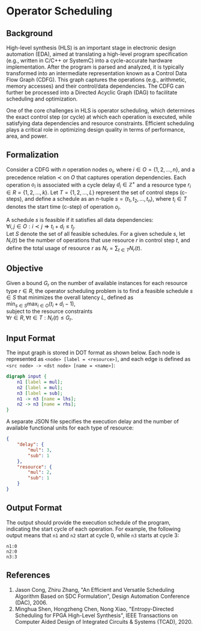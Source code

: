 # Operator Scheduling

## Background

High-level synthesis (HLS) is an important stage in electronic design automation (EDA), aimed at translating a high-level program specification (e.g., written in C/C++ or SystemC) into a cycle-accurate hardware implementation. After the program is parsed and analyzed, it is typically transformed into an intermediate representation known as a Control Data Flow Graph (CDFG). This graph captures the operations (e.g., arithmetic, memory accesses) and their control/data dependencies. The CDFG can further be processed into a Directed Acyclic Graph (DAG) to facilitate scheduling and optimization.

One of the core challenges in HLS is operator scheduling, which determines the exact control step (or cycle) at which each operation is executed, while satisfying data dependencies and resource constraints. Efficient scheduling plays a critical role in optimizing design quality in terms of performance, area, and power.

## Formalization

Consider a CDFG with $n$ operation nodes $o_i$, where $i \in O = \{1, 2, \ldots, n\}$, and a precedence relation $\prec$ on $O$ that captures operation dependencies. Each operation $o_i$ is associated with a cycle delay $d_i \in \mathbb{Z}^+$ and a resource type $r_i \in R = \{1, 2, \ldots, k\}$. Let $T = \{1, 2, \ldots, L\}$ represent the set of control steps (c-steps), and define a schedule as an $n$-tuple $s = (t_1, t_2, \ldots, t_n)$, where $t_i \in T$ denotes the start time (c-step) of operation $o_i$.

A schedule $s$ is feasible if it satisfies all data dependencies:  
$\forall i, j \in O: i \prec j \Rightarrow t_i + d_i \leq t_j$.  
Let $S$ denote the set of all feasible schedules. For a given schedule $s$, let $N_r(t)$ be the number of operations that use resource $r$ in control step $t$, and define the total usage of resource $r$ as $N_r = \sum_{t \in T} N_r(t)$.

## Objective

Given a bound $G_r$ on the number of available instances for each resource type $r \in R$, the operator scheduling problem is to find a feasible schedule $s \in S$ that minimizes the overall latency $L$, defined as  
$\min_{s \in S} \max_{i \in O} (t_i + d_i - 1)$,  
subject to the resource constraints  
$\forall r \in R, \forall t \in T: N_r(t) \leq G_r$.

## Input Format
The input graph is stored in DOT format as shown below. Each node is represented as `<node> [label = <resource>]`, and each edge is defined as `<src node> -> <dst node> [name = <name>]`:

```dot
digraph input {
    n1 [label = mul];
    n2 [label = mul];
    n3 [label = sub];
    n1 -> n3 [name = lhs];
    n2 -> n3 [name = rhs];
}
```

A separate JSON file specifies the execution delay and the number of available functional units for each type of resource:
```json
{
    "delay": {
        "mul": 3,
        "sub": 1
    },
    "resource": {
        "mul": 2,
        "sub": 1
    }
}
```

## Output Format
The output should provide the execution schedule of the program, indicating the start cycle of each operation. For example, the following output means that `n1` and `n2` start at cycle 0, while `n3` starts at cycle 3:
```
n1:0
n2:0
n3:3
```

## References
1. Jason Cong, Zhiru Zhang, "An Efficient and Versatile Scheduling Algorithm Based on SDC Formulation", Design Automation Conference (DAC), 2006.
2. Minghua Shen, Hongzheng Chen, Nong Xiao, "Entropy-Directed Scheduling for FPGA High-Level Synthesis", IEEE Transactions on Computer Aided Design of Integrated Circuits & Systems (TCAD), 2020.

